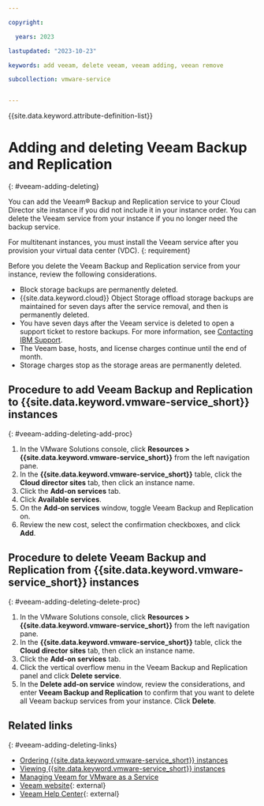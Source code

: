 ```yaml
---

copyright:

  years: 2023

lastupdated: "2023-10-23"

keywords: add veeam, delete veeam, veeam adding, veean remove

subcollection: vmware-service


---
```


{{site.data.keyword.attribute-definition-list}}

# Adding and deleting Veeam Backup and Replication
{: #veeam-adding-deleting}

You can add the Veeam® Backup and Replication service to your Cloud Director site instance if you did not include it in your instance order. You can delete the Veeam service from your instance if you no longer need the backup service.

For multitenant instances, you must install the Veeam service after you provision your virtual data center (VDC).
{: requirement}

Before you delete the Veeam Backup and Replication service from your instance, review the following considerations.

* Block storage backups are permanently deleted.
* {{site.data.keyword.cloud}} Object Storage offload storage backups are maintained for seven days after the service removal, and then is permanently deleted.
* You have seven days after the Veeam service is deleted to open a support ticket to restore backups. For more information, see [Contacting IBM Support](/docs/vmware-service?topic=vmware-service-support).
* The Veeam base, hosts, and license charges continue until the end of month.
* Storage charges stop as the storage areas are permanently deleted.

## Procedure to add Veeam Backup and Replication to {{site.data.keyword.vmware-service_short}} instances
{: #veeam-adding-deleting-add-proc}

1. In the VMware Solutions console, click **Resources > {{site.data.keyword.vmware-service_short}}** from the left navigation pane.
2. In the **{{site.data.keyword.vmware-service_short}}** table, click the **Cloud director sites** tab, then click an instance name.
3. Click the **Add-on services** tab.
4. Click **Available services**.
5. On the **Add-on services** window, toggle Veeam Backup and Replication on.
6. Review the new cost, select the confirmation checkboxes, and click **Add**.

## Procedure to delete Veeam Backup and Replication from {{site.data.keyword.vmware-service_short}} instances
{: #veeam-adding-deleting-delete-proc}

1. In the VMware Solutions console, click **Resources > {{site.data.keyword.vmware-service_short}}** from the left navigation pane.
2. In the **{{site.data.keyword.vmware-service_short}}** table, click the **Cloud director sites** tab, then click an instance name.
3. Click the **Add-on services** tab.
4. Click the vertical overflow menu in the Veeam Backup and Replication panel and click **Delete service**.
5. In the **Delete add-on service** window, review the considerations, and enter **Veeam Backup and Replication** to confirm that you want to delete all Veeam backup services from your instance. Click **Delete**.

## Related links
{: #veeam-adding-deleting-links}

* [Ordering {{site.data.keyword.vmware-service_short}} instances](/docs/vmware-service?topic=vmware-service-tenant-ordering)
* [Viewing {{site.data.keyword.vmware-service_short}} instances](/docs/vmware-service?topic=vmware-service-tenant-viewing)
* [Managing Veeam for VMware as a Service](/docs/vmware-service?topic=vmware-service-tenant-veeam)
* [Veeam website](https://www.veeam.com/){: external}
* [Veeam Help Center](https://www.veeam.com/documentation-guides-datasheets.html){: external}
